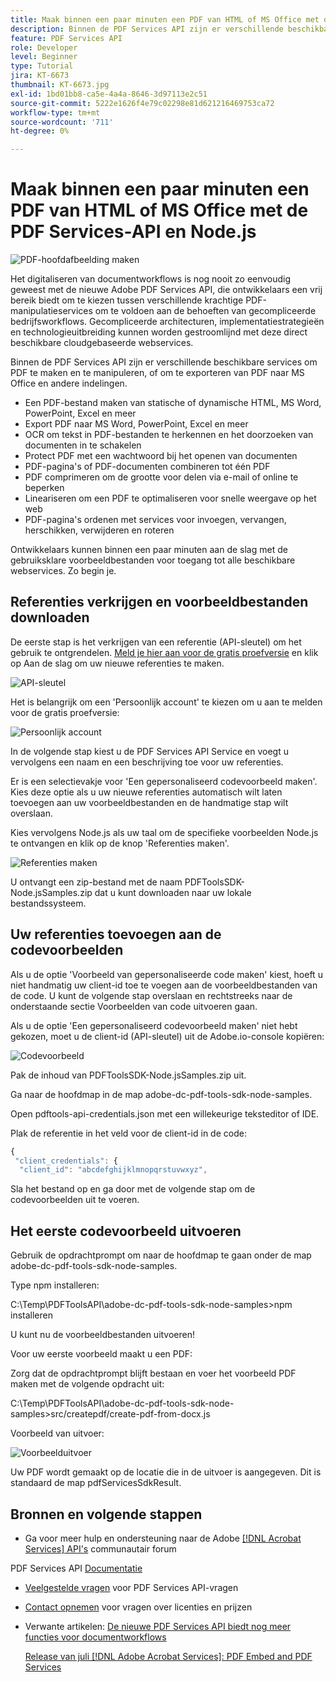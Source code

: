 ```yaml
---
title: Maak binnen een paar minuten een PDF van HTML of MS Office met de PDF Services-API en Node.js
description: Binnen de PDF Services API zijn er verschillende beschikbare services om PDF te maken en te manipuleren, of om te exporteren van PDF naar MS Office en andere indelingen
feature: PDF Services API
role: Developer
level: Beginner
type: Tutorial
jira: KT-6673
thumbnail: KT-6673.jpg
exl-id: 1bd01bb8-ca5e-4a4a-8646-3d97113e2c51
source-git-commit: 5222e1626f4e79c02298e81d621216469753ca72
workflow-type: tm+mt
source-wordcount: '711'
ht-degree: 0%

---
```


# Maak binnen een paar minuten een PDF van HTML of MS Office met de PDF Services-API en Node.js

![PDF-hoofdafbeelding maken](assets/createpdffromhtml_hero.jpg)

Het digitaliseren van documentworkflows is nog nooit zo eenvoudig geweest met de nieuwe Adobe PDF Services API, die ontwikkelaars een vrij bereik biedt om te kiezen tussen verschillende krachtige PDF-manipulatieservices om te voldoen aan de behoeften van gecompliceerde bedrijfsworkflows. Gecompliceerde architecturen, implementatiestrategieën en technologieuitbreiding kunnen worden gestroomlijnd met deze direct beschikbare cloudgebaseerde webservices.

Binnen de PDF Services API zijn er verschillende beschikbare services om PDF te maken en te manipuleren, of om te exporteren van PDF naar MS Office en andere indelingen.

* Een PDF-bestand maken van statische of dynamische HTML, MS Word, PowerPoint, Excel en meer
* Export PDF naar MS Word, PowerPoint, Excel en meer
* OCR om tekst in PDF-bestanden te herkennen en het doorzoeken van documenten in te schakelen
* Protect PDF met een wachtwoord bij het openen van documenten
* PDF-pagina&#39;s of PDF-documenten combineren tot één PDF
* PDF comprimeren om de grootte voor delen via e-mail of online te beperken
* Lineariseren om een PDF te optimaliseren voor snelle weergave op het web
* PDF-pagina&#39;s ordenen met services voor invoegen, vervangen, herschikken, verwijderen en roteren

Ontwikkelaars kunnen binnen een paar minuten aan de slag met de gebruiksklare voorbeeldbestanden voor toegang tot alle beschikbare webservices. Zo begin je.

## Referenties verkrijgen en voorbeeldbestanden downloaden

De eerste stap is het verkrijgen van een referentie (API-sleutel) om het gebruik te ontgrendelen. [Meld je hier aan voor de gratis proefversie](https://www.adobe.com/go/dcsdks_credentials) en klik op Aan de slag om uw nieuwe referenties te maken.

![API-sleutel](assets/apikey.png)

Het is belangrijk om een &#39;Persoonlijk account&#39; te kiezen om u aan te melden voor de gratis proefversie:

![Persoonlijk account](assets/personalaccount.png)

In de volgende stap kiest u de PDF Services API Service en voegt u vervolgens een naam en een beschrijving toe voor uw referenties.

Er is een selectievakje voor &#39;Een gepersonaliseerd codevoorbeeld maken&#39;. Kies deze optie als u uw nieuwe referenties automatisch wilt laten toevoegen aan uw voorbeeldbestanden en de handmatige stap wilt overslaan.

Kies vervolgens Node.js als uw taal om de specifieke voorbeelden Node.js te ontvangen en klik op de knop &#39;Referenties maken&#39;.

![Referenties maken](assets/createcredentials.png)

U ontvangt een zip-bestand met de naam PDFToolsSDK-Node.jsSamples.zip dat u kunt downloaden naar uw lokale bestandssysteem.

## Uw referenties toevoegen aan de codevoorbeelden

Als u de optie &#39;Voorbeeld van gepersonaliseerde code maken&#39; kiest, hoeft u niet handmatig uw client-id toe te voegen aan de voorbeeldbestanden van de code. U kunt de volgende stap overslaan en rechtstreeks naar de onderstaande sectie Voorbeelden van code uitvoeren gaan.

Als u de optie &#39;Een gepersonaliseerd codevoorbeeld maken&#39; niet hebt gekozen, moet u de client-id (API-sleutel) uit de Adobe.io-console kopiëren:

![Codevoorbeeld](assets/codesample.png)

Pak de inhoud van PDFToolsSDK-Node.jsSamples.zip uit.

Ga naar de hoofdmap in de map adobe-dc-pdf-tools-sdk-node-samples.

Open pdftools-api-credentials.json met een willekeurige teksteditor of IDE.

Plak de referentie in het veld voor de client-id in de code:

```javascript
{
 "client_credentials": {
  "client_id": "abcdefghijklmnopqrstuvwxyz",
```

Sla het bestand op en ga door met de volgende stap om de codevoorbeelden uit te voeren.

## Het eerste codevoorbeeld uitvoeren

Gebruik de opdrachtprompt om naar de hoofdmap te gaan onder de map adobe-dc-pdf-tools-sdk-node-samples.

Type npm installeren:

C:\Temp\PDFToolsAPI\adobe-dc-pdf-tools-sdk-node-samples>npm installeren

U kunt nu de voorbeeldbestanden uitvoeren!

Voor uw eerste voorbeeld maakt u een PDF:

Zorg dat de opdrachtprompt blijft bestaan en voer het voorbeeld PDF maken met de volgende opdracht uit:

C:\Temp\PDFToolsAPI\adobe-dc-pdf-tools-sdk-node-samples>src/createpdf/create-pdf-from-docx.js

Voorbeeld van uitvoer:

![Voorbeelduitvoer](assets/exampleoutput.png)

Uw PDF wordt gemaakt op de locatie die in de uitvoer is aangegeven. Dit is standaard de map pdfServicesSdkResult.

## Bronnen en volgende stappen

* Ga voor meer hulp en ondersteuning naar de Adobe [[!DNL Acrobat Services] API&#39;s](https://community.adobe.com/t5/document-cloud-sdk/bd-p/Document-Cloud-SDK?page=1&amp;sort=latest_replies&amp;filter=all) communautair forum

PDF Services API [Documentatie](https://www.adobe.com/go/pdftoolsapi_doc)

* [Veelgestelde vragen](https://community.adobe.com/t5/document-cloud-sdk/faq-for-document-services-pdf-tools-api/m-p/10726197) voor PDF Services API-vragen

* [Contact opnemen](https://www.adobe.com/go/pdftoolsapi_requestform) voor vragen over licenties en prijzen

* Verwante artikelen:
  [De nieuwe PDF Services API biedt nog meer functies voor documentworkflows](https://community.adobe.com/t5/document-services-apis/new-pdf-tools-api-brings-more-capabilities-for-document-services/m-p/11294170)

  [Release van juli [!DNL Adobe Acrobat Services]: PDF Embed and PDF Services](https://medium.com/adobetech/july-release-of-adobe-document-services-pdf-embed-and-pdf-tools-17211bf7776d)
